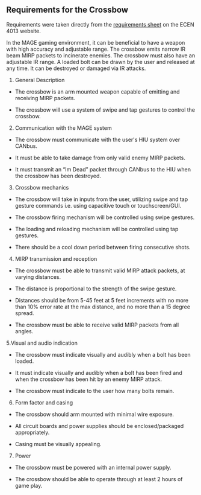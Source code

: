 ## Requirements for the Crossbow ##

Requirements were taken directly from the <a href='http://ecen4013.okstate.edu/docs/project2/sp2014/Spring2014-Crossbow2.pdf'>requirements sheet</a> on the ECEN 4013 website.

In the MAGE gaming environment, it can be beneficial to have a weapon with high accuracy and adjustable range. The crossbow emits narrow IR beam MIRP packets to incinerate enemies. The crossbow must also have an adjustable IR range. A loaded bolt can be drawn by the user and released at any time. It can be destroyed or damaged via IR attacks.

1. General Description

  * The crossbow is an arm mounted weapon capable of emitting and receiving MIRP packets.

  * The crossbow will use a system of swipe and tap gestures to control the crossbow.

2. Communication with the MAGE system

  * The crossbow must communicate with the user's HIU system over CANbus.

  * It must be able to take damage from only valid enemy MIRP packets.

  * It must transmit an “Im Dead” packet through CANbus to the HIU when the crossbow has been destroyed.

3. Crossbow mechanics

  * The crossbow will take in inputs from the user, utilizing swipe and tap gesture commands i.e. using capacitive touch or touchscreen/GUI.

  * The crossbow firing mechanism will be controlled using swipe gestures.

  * The loading and reloading mechanism will be controlled using tap gestures.

  * There should be a cool down period between firing consecutive shots.

4. MIRP transmission and reception

  * The crossbow must be able to transmit valid MIRP attack packets, at varying distances.

  * The distance is proportional to the strength of the swipe gesture.

  * Distances should be from 5-45 feet at 5 feet increments with no more than 10% error rate at the max distance, and no more than a 15 degree spread.

  * The crossbow must be able to receive valid MIRP packets from all angles.

5.Visual and audio indication

  * The crossbow must indicate visually and audibly when a bolt has been loaded.

  * It must indicate visually and audibly when a bolt has been fired and when the crossbow has been hit by an enemy MIRP attack.

  * The crossbow must indicate to the user how many bolts remain.

6. Form factor and casing
  * The crossbow should arm mounted with minimal wire exposure.

  * All circuit boards and power supplies should be enclosed/packaged appropriately.

  * Casing must be visually appealing.

7. Power
  * The crossbow must be powered with an internal power supply.

  * The crossbow should be able to operate through at least 2 hours of game play.